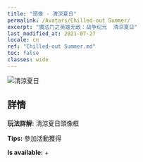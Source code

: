 ```yaml
---
title: "頭像 - 清涼夏日"
permalink: /Avatars/Chilled-out Summer/
excerpt: "魔法门之英雄无敌：战争纪元  清涼夏日"
last_modified_at: 2021-07-27
locale: cn
ref: "Chilled-out Summer.md"
toc: false
classes: wide
---
```

 ![清涼夏日](/images/a/avatarFrame_126.png)

## 詳情

 **玩法詳解:** 清涼夏日頭像框 

 **Tips:** 參加活動獲得 

 **Is available:**  + 

